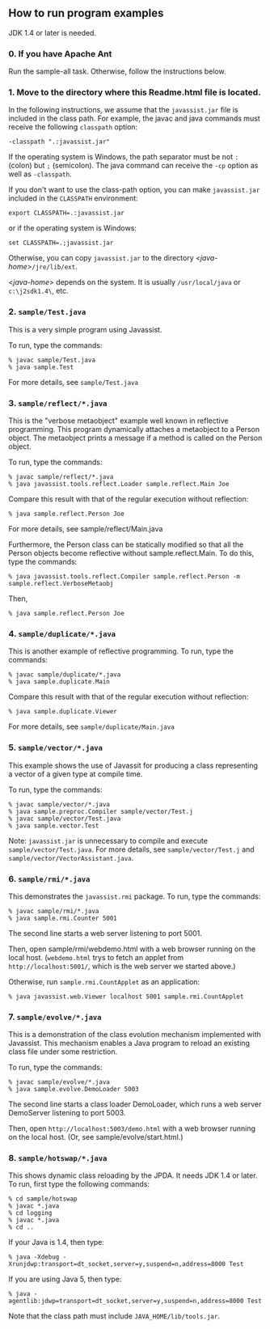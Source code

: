 How to run program examples
---------------------------

JDK 1.4 or later is needed.

### 0. If you have Apache Ant

Run the sample-all task.
Otherwise, follow the instructions below.

### 1. Move to the directory where this Readme.html file is located.

In the following instructions, we assume that the `javassist.jar`
file is included in the class path.
For example, the javac and java commands must receive
the following `classpath` option:

```
-classpath ".:javassist.jar"
```

If the operating system is Windows, the path
separator must be not `:` (colon) but
`;` (semicolon).  The java command can receive
the `-cp` option
as well as `-classpath`.

If you don't want to use the class-path option, you can make
`javassist.jar` included in the `CLASSPATH`
environment:

```
export CLASSPATH=.:javassist.jar
```

or if the operating system is Windows:

```
set CLASSPATH=.;javassist.jar
```

Otherwise, you can copy  `javassist.jar` to the directory
<_java-home_>`/jre/lib/ext`.


<_java-home_> depends on the system.  It is usually
`/usr/local/java` or `c:\j2sdk1.4\`, etc.

### 2. `sample/Test.java`

This is a very simple program using Javassist.

To run, type the commands:

```
% javac sample/Test.java
% java sample.Test
```

For more details, see `sample/Test.java`

### 3. `sample/reflect/*.java`

This is the "verbose metaobject" example well known in reflective
programming.  This program dynamically attaches a metaobject to
a Person object.  The metaobject prints a message if a method
is called on the Person object.

To run, type the commands:

```
% javac sample/reflect/*.java
% java javassist.tools.reflect.Loader sample.reflect.Main Joe
```

Compare this result with that of the regular execution without reflection:

```
% java sample.reflect.Person Joe
```

For more details, see sample/reflect/Main.java

Furthermore, the Person class can be statically modified so that
all the Person objects become reflective without sample.reflect.Main.
To do this, type the commands:

```
% java javassist.tools.reflect.Compiler sample.reflect.Person -m sample.reflect.VerboseMetaobj
```

Then,

```
% java sample.reflect.Person Joe
```

### 4. `sample/duplicate/*.java`

This is another example of reflective programming.
To run, type the commands:

```
% javac sample/duplicate/*.java
% java sample.duplicate.Main
```

Compare this result with that of the regular execution without reflection:

```
% java sample.duplicate.Viewer
```

For more details, see
`sample/duplicate/Main.java`

### 5. `sample/vector/*.java`

This example shows the use of Javassit for producing a class representing
a vector of a given type at compile time.

To run, type the commands:

```
% javac sample/vector/*.java
% java sample.preproc.Compiler sample/vector/Test.j
% javac sample/vector/Test.java
% java sample.vector.Test
```

Note: `javassist.jar` is unnecessary to compile and execute
`sample/vector/Test.java`.
For more details, see
`sample/vector/Test.j` and `sample/vector/VectorAssistant.java`.

### 6. `sample/rmi/*.java`

This demonstrates the `javassist.rmi` package.
To run, type the commands:

```
% javac sample/rmi/*.java
% java sample.rmi.Counter 5001
```

The second line starts a web server listening to port 5001.

Then, open sample/rmi/webdemo.html
with a web browser running
on the local host.  (`webdemo.html` trys to fetch an applet from
`http://localhost:5001/`, which is the web server we started above.)

Otherwise, run `sample.rmi.CountApplet` as an application:

```
% java javassist.web.Viewer localhost 5001 sample.rmi.CountApplet
```

### 7. `sample/evolve/*.java`

This is a demonstration of the class evolution mechanism implemented
with Javassist.  This mechanism enables a Java program to reload an
existing class file under some restriction.

To run, type the commands:

```
% javac sample/evolve/*.java
% java sample.evolve.DemoLoader 5003
```

The second line starts a class loader DemoLoader, which runs a web
server DemoServer listening to port 5003.

Then, open `http://localhost:5003/demo.html` with a web browser running
on the local host.
(Or, see sample/evolve/start.html.)

### 8. `sample/hotswap/*.java`

This shows dynamic class reloading by the JPDA.  It needs JDK 1.4 or later.
To run, first type the following commands:

```
% cd sample/hotswap
% javac *.java
% cd logging
% javac *.java
% cd ..
```

If your Java is 1.4, then type:

```
% java -Xdebug -Xrunjdwp:transport=dt_socket,server=y,suspend=n,address=8000 Test
```

If you are using Java 5, then type:

```
% java -agentlib:jdwp=transport=dt_socket,server=y,suspend=n,address=8000 Test
```

Note that the class path must include `JAVA_HOME/lib/tools.jar`.
